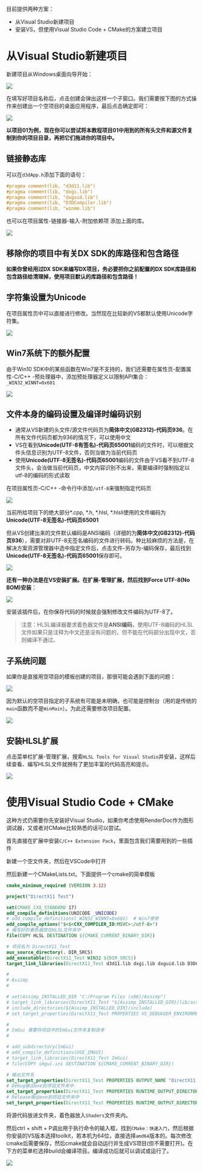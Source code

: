 目前提供两种方案：

- 从Visual Studio新建项目
- 安装VS，但使用Visual Studio Code + CMake的方案建立项目

# 从Visual Studio新建项目

新建项目从Windows桌面向导开始：

![](001.png)

在填写好项目名称后，点击创建会弹出这样一个子窗口。我们需要按下图的方式操作来创建出一个空项目的桌面应用程序，最后点击确定即可：

![](002.png)

**以项目01为例，现在你可以尝试将本教程项目01中用到的所有头文件和源文件复制到你的项目目录，再把它们拖进你的项目中。**

## 链接静态库

可以在`d3dApp.h`添加下面的语句：

```cpp
#pragma comment(lib, "d3d11.lib")
#pragma comment(lib, "dxgi.lib")
#pragma comment(lib, "dxguid.lib")
#pragma comment(lib, "D3DCompiler.lib")
#pragma comment(lib, "winmm.lib")
```

也可以在项目属性-链接器-输入-附加依赖项 添加上面的库。

![](003.png)



## 移除你的项目中有关DX SDK的库路径和包含路径

**如果你曾经用过DX SDK来编写DX项目，务必要把你之前配置的DX SDK库路径和包含路径给清理掉，使用项目默认的库路径和包含路径！**

## 字符集设置为Unicode

在项目属性页中可以直接进行修改。当然现在比较新的VS都默认使用Unicode字符集。

![](004.png)

## Win7系统下的额外配置

由于Win10 SDK中的某些函数在Win7是不支持的，我们还需要在属性页-配置属性-C/C++ -预处理器中，添加预处理器定义以限制API集合：`_WIN32_WINNT=0x601`

![](005.png)

## 文件本身的编码设置及编译时编码识别

- 通常从VS新建的头文件/源文件代码页为**简体中文(GB2312)-代码页936**。在所有文件代码页都为936的情况下，可以使用中文
- VS在看到**Unicode(UTF-8有签名)-代码页65001**编码的文件时，可以根据文件头信息识别为UTF-8文件，否则当做为当前代码页
- 使用**Unicode(UTF-8无签名)-代码页65001**编码的文件由于VS看不到UTF-8文件头，会当做当前代码页，中文内容识别不出来，需要编译时强制指定以utf-8的编码的形式读取

在项目属性页-C/C++ -命令行中添加`/utf-8`来强制指定代码页

![](006.png)

当前所给项目下的绝大部分*.cpp, *.h, *.hlsl, *.hlsli使用的文件编码为**Unicode(UTF-8无签名)-代码页65001**

但从VS创建出来的文件默认编码是ANSI编码（详细的为**简体中文(GB2312)-代码页936**），需要对非UTF-8无签名编码的文件进行转码。种比较麻烦的方法是，在解决方案资源管理器中选中指定文件后，点击文件-另存为-编码保存，最后找到**Unicode(UTF-8无签名)-代码页65001**保存即可。

![](007.png)

**还有一种办法是在VS安装扩展。在扩展-管理扩展，然后找到Force UTF-8(No BOM)安装**：

![](008.png)

安装该插件后，在你保存代码的时候就会强制修改文件编码为UTF-8了。

> 注意：HLSL编译器要求着色器文件是**ANSI编码**，使用UTF-8编码的HLSL文件如果只是注释为中文还是没有问题的，但不能在代码部分出现中文，否则编译不通过。

## 子系统问题

如果你是直接用空项目的模板创建的项目，那很可能会遇到下面的问题：

![](009.png)

因为默认的空项目指定的子系统有可能是未明确，也可能是控制台（用的是传统的`main`函数而不是`WinMain`）。为此还需要修改项目配置。

![](010.png)

## 安装HLSL扩展

点击菜单栏扩展-管理扩展，搜索`HLSL Tools for Visual Studio`并安装，这样后续查看、编写HLSL文件就拥有了更加丰富的代码高亮和提示。

![](011.png)

# 使用Visual Studio Code + CMake

这种方式仍需要你先安装好Visual Studio，如果你考虑使用RenderDoc作为图形调试器，又或者对CMake比较熟悉的话可以尝试。

首先直接在扩展中安装`C/C++ Extension Pack`，里面包含我们需要用到的一些插件

新建一个空文件夹，然后在VSCode中打开

然后新建一个CMakeLists.txt。下面提供一个cmake的简单模板

```cmake
cmake_minimum_required (VERSION 3.12)

project("DirectX11 Test")

set(CMAKE_CXX_STANDARD 17) 
add_compile_definitions(UNICODE _UNICODE)
# add_compile_definitions(_WIN32_WINNT=0x601)  # Win7使用
add_compile_options("$<$<CXX_COMPILER_ID:MSVC>:/utf-8>")
# 编写好的着色器放在HLSL文件夹中
file(COPY HLSL DESTINATION ${CMAKE_CURRENT_BINARY_DIR})

# 项目名为 DirectX11_Test
aux_source_directory(. DIR_SRCS)
add_executable(DirectX11_Test WIN32 ${DIR_SRCS})
target_link_libraries(DirectX11_Test d3d11.lib dxgi.lib dxguid.lib D3DCompiler.lib winmm.lib)

#
# Assimp 
#

# set(Assimp_INSTALLED_DIR "C:/Program Files (x86)/Assimp")
# target_link_libraries(DirectX11_Test "${Assimp_INSTALLED_DIR}/lib/assimp-vc${MSVC_TOOLSET_VERSION}-# mt$<$<CONFIG:Debug>:d>.lib")
# include_directories(${Assimp_INSTALLED_DIR}/include)
# set_target_properties(DirectX11_Test PROPERTIES VS_DEBUGGER_ENVIRONMENT "PATH=${Assimp_INSTALLED_DIR}/bin")

#
# ImGui 需要将项目中的ImGui文件夹复制进来
#

# add_subdirectory(ImGui)
# add_compile_definitions(USE_IMGUI)
# target_link_libraries(DirectX11_Test ImGui)
# file(COPY imgui.ini DESTINATION ${CMAKE_CURRENT_BINARY_DIR})

# 输出文件名
set_target_properties(DirectX11_Test PROPERTIES OUTPUT_NAME "DirectX11 Test")
# Debug输出exe到项目文件夹中
set_target_properties(DirectX11_Test PROPERTIES RUNTIME_OUTPUT_DIRECTORY_DEBUG ${CMAKE_CURRENT_BINARY_DIR})
# Release输出exe到项目文件夹中
set_target_properties(DirectX11_Test PROPERTIES RUNTIME_OUTPUT_DIRECTORY_RELEASE ${CMAKE_CURRENT_BINARY_DIR})

```

将源代码放进文件夹，着色器放入`Shaders`文件夹内。

然后ctrl + shift + P调出用于执行命令的输入框，找到`CMake：快速入门`，然后根据你安装的VS版本选择toolkit，若本机为64位，直接选择`amd64`版本的。每次修改cmake后需要保存，然后cmake就会自动运行并生成VS项目(但不需要打开)。在下方的菜单栏选择build会编译项目。编译成功后就可以调试或运行了。

![](012.png)